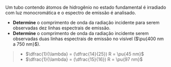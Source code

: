 Um tubo contendo átomos de hidrogênio no estado fundamental é irradiado com luz monocromática e o espectro de emissão é analisado.

- **Determine** o comprimento de onda da radiação incidente para serem observadas dez linhas espectrais de emissão.
- **Determine** o comprimento de onda da radiação incidente serem observadas duas linhas espectrais de emissão no visível ($\pu{400 nm a 750 nm}$).

> - $\dfrac{1}{\lambda} = (\dfrac{14}{25}) R = \pu{45 nm}$ 
> - $\dfrac{1}{\lambda} = (\dfrac{15}{16}) R = \pu{97 nm}$
